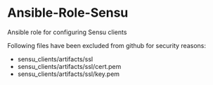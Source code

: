 # Ansible-Role-Sensu
Ansible role for configuring Sensu clients

Following files have been excluded from github for security reasons:
 - sensu_clients/artifacts/ssl
 - sensu_clients/artifacts/ssl/cert.pem
 - sensu_clients/artifacts/ssl/key.pem